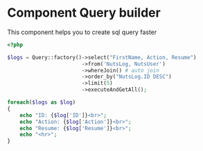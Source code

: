 # Component Query builder

This component helps you to create sql query faster
 
```php
<?php

$logs = Query::factory()->select("FirstName, Action, Resume")
                        ->from('NutsLog, NutsUser')
                        ->whereJoin() # auto join
                        ->order_by("NutsLog.ID DESC")
                        ->limit(5)
                        ->executeAndGetAll();

foreach($logs as $log)
{
    echo "ID: {$log['ID']}<br>";
    echo "Action: {$log['Action']}<br>";
    echo "Resume: {$log['Resume']}<br>";
    echo "<hr>";
} 

``` 